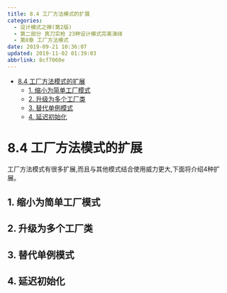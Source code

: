 ```yaml
---
title: 8.4 工厂方法模式的扩展
categories: 
  - 设计模式之禅(第2版)
  - 第二部分 真刀实枪 23种设计模式完美演绎
  - 第8章 工厂方法模式
date: 2019-09-21 10:36:07
updated: 2019-11-02 01:39:03
abbrlink: 8cf7060e
---
```

- [8.4 工厂方法模式的扩展](/ReadingNotes/8cf7060e/#8-4-工厂方法模式的扩展)
    - [1. 缩小为简单工厂模式](/ReadingNotes/8cf7060e/#1-缩小为简单工厂模式)
    - [2. 升级为多个工厂类](/ReadingNotes/8cf7060e/#2-升级为多个工厂类)
    - [3. 替代单例模式](/ReadingNotes/8cf7060e/#3-替代单例模式)
    - [4. 延迟初始化](/ReadingNotes/8cf7060e/#4-延迟初始化)

<!--more-->
<script src="https://cdn.bootcss.com/jquery/3.4.0/jquery.slim.min.js"></script>
<script>$(document).ready(function () {$(".post-body > ul:nth-child(1)").hide();});</script>

<!--end-->
# 8.4 工厂方法模式的扩展 #
工厂方法模式有很多扩展,而且与其他模式结合使用威力更大,下面将介绍4种扩展。
## 1. 缩小为简单工厂模式 ##

## 2. 升级为多个工厂类 ##
## 3. 替代单例模式 ##
## 4. 延迟初始化 ##

